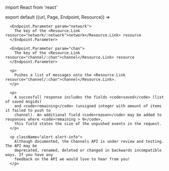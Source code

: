 import React from 'react'

export default ({url, Page, Endpoint, Resource}) =>
   <Endpoint
      url={url}
      stability="alpha"
      group="channels"
      method="post"
      path="/_channels/io/:network/:chan"
      beta={true}>

      <Endpoint.Parameter param="network">
        The key of the <Resource.Link resource="network/:network">network</Resource.Link> resource
      </Endpoint.Parameter>

      <Endpoint.Parameter param="chan">
        The key of the <Resource.Link resource="channel/:chan">channel</Resource.Link> resource
      </Endpoint.Parameter>

      <p>
        Pushes a list of messages onto the <Resource.Link resource="channel/:chan">channel</Resource.Link>.
      </p>

      <p>
        A succesfull response includes the fields <code>saved</code> (list of saved msgids)
        and <code>remaining</code> (unsigned integer with amount of items it failed to push to
        channel). An additional field <code>reason</code> may be added to responses where <code>remaining > 0</code>,
        this field states the size of the unpushed events in the request.
      </p>

      <p className="alert alert-info">
        Although documented, the Channels API is under review and testing. The API may be
        deprecated, renamed, deleted or changed in backwards incompatible ways. If you have any
        feedback on the API we would love to hear from you!
      </p>
   </Endpoint>
